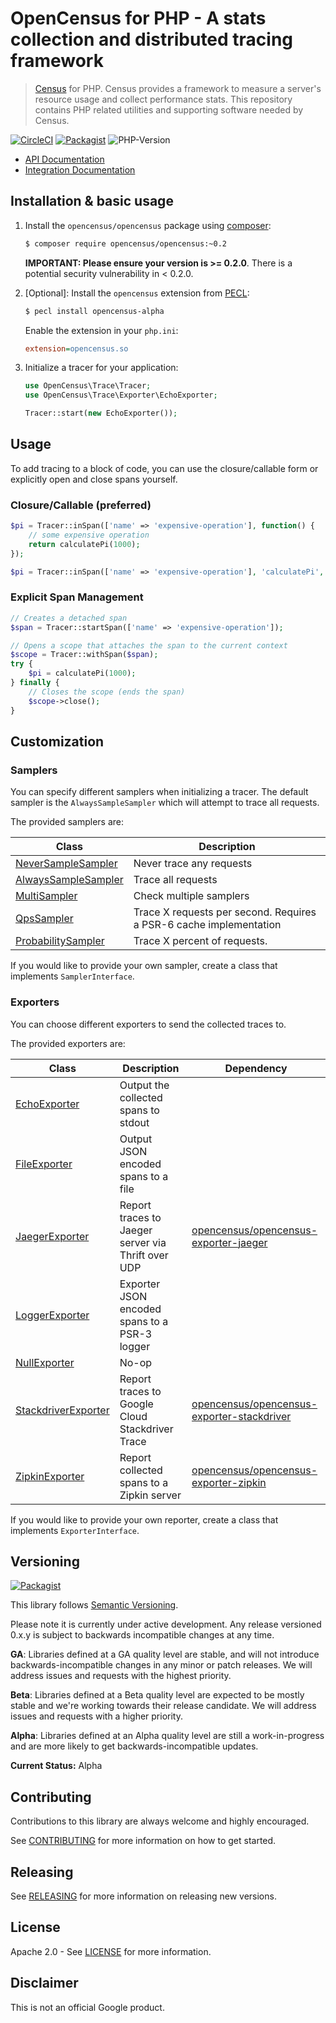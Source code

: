 # OpenCensus for PHP - A stats collection and distributed tracing framework

> [Census][census-org] for PHP. Census provides a framework to measure a
server's resource usage and collect performance stats. This repository contains
PHP related utilities and supporting software needed by Census.

[![CircleCI](https://circleci.com/gh/census-instrumentation/opencensus-php.svg?style=svg)](https://circleci.com/gh/census-instrumentation/opencensus-php)
[![Packagist](https://img.shields.io/packagist/v/opencensus/opencensus.svg)](https://packagist.org/packages/opencensus/opencensus)
![PHP-Version](https://img.shields.io/packagist/php-v/opencensus/opencensus.svg)

* [API Documentation][api-docs]
* [Integration Documentation][integration-docs]

## Installation & basic usage

1. Install the `opencensus/opencensus` package using [composer][composer]:

    ```bash
    $ composer require opencensus/opencensus:~0.2
    ```

    **IMPORTANT: Please ensure your version is >= 0.2.0**. There is a potential security
    vulnerability in < 0.2.0.

1. [Optional]: Install the `opencensus` extension from [PECL][pecl]:

    ```bash
    $ pecl install opencensus-alpha
    ```
   Enable the extension in your `php.ini`:

    ```ini
    extension=opencensus.so
    ```

1. Initialize a tracer for your application:

    ```php
    use OpenCensus\Trace\Tracer;
    use OpenCensus\Trace\Exporter\EchoExporter;

    Tracer::start(new EchoExporter());
    ```

## Usage

To add tracing to a block of code, you can use the closure/callable form or
explicitly open and close spans yourself.

### Closure/Callable (preferred)

```php
$pi = Tracer::inSpan(['name' => 'expensive-operation'], function() {
    // some expensive operation
    return calculatePi(1000);
});

$pi = Tracer::inSpan(['name' => 'expensive-operation'], 'calculatePi', [1000]);
```

### Explicit Span Management

```php
// Creates a detached span
$span = Tracer::startSpan(['name' => 'expensive-operation']);

// Opens a scope that attaches the span to the current context
$scope = Tracer::withSpan($span);
try {
    $pi = calculatePi(1000);
} finally {
    // Closes the scope (ends the span)
    $scope->close();
}
```

## Customization

### Samplers

You can specify different samplers when initializing a tracer. The default
sampler is the `AlwaysSampleSampler` which will attempt to trace all requests.

The provided samplers are:

| Class | Description |
| ----- | ----------- |
| [NeverSampleSampler][never-sampler] | Never trace any requests |
| [AlwaysSampleSampler][always-sampler] | Trace all requests |
| [MultiSampler][multi-sampler] | Check multiple samplers |
| [QpsSampler][qps-sampler] | Trace X requests per second. Requires a PSR-6 cache implementation |
| [ProbabilitySampler][probability-sampler] | Trace X percent of requests. |

If you would like to provide your own sampler, create a class that implements
`SamplerInterface`.

### Exporters

You can choose different exporters to send the collected traces to.

The provided exporters are:

| Class | Description | Dependency |
| ----- | ----------- | ---------- |
| [EchoExporter][echo-exporter] | Output the collected spans to stdout | |
| [FileExporter][file-exporter] | Output JSON encoded spans to a file | |
| [JaegerExporter][jaeger-exporter] | Report traces to Jaeger server via Thrift over UDP | [opencensus/opencensus-exporter-jaeger][jaeger-packagist] |
| [LoggerExporter][logger-exporter] | Exporter JSON encoded spans to a PSR-3 logger | |
| [NullExporter][null-exporter] | No-op | |
| [StackdriverExporter][stackdriver-exporter] | Report traces to Google Cloud Stackdriver Trace | [opencensus/opencensus-exporter-stackdriver][stackdriver-packagist] |
| [ZipkinExporter][zipkin-exporter] | Report collected spans to a Zipkin server | [opencensus/opencensus-exporter-zipkin][zipkin-packagist] |

If you would like to provide your own reporter, create a class that implements
`ExporterInterface`.

## Versioning

[![Packagist](https://img.shields.io/packagist/v/opencensus/opencensus.svg)](https://packagist.org/packages/opencensus/opencensus)

This library follows [Semantic Versioning][semver].

Please note it is currently under active development. Any release versioned
0.x.y is subject to backwards incompatible changes at any time.

**GA**: Libraries defined at a GA quality level are stable, and will not
introduce backwards-incompatible changes in any minor or patch releases. We will
address issues and requests with the highest priority.

**Beta**: Libraries defined at a Beta quality level are expected to be mostly
stable and we're working towards their release candidate. We will address issues
and requests with a higher priority.

**Alpha**: Libraries defined at an Alpha quality level are still a
work-in-progress and are more likely to get backwards-incompatible updates.

**Current Status:** Alpha


## Contributing

Contributions to this library are always welcome and highly encouraged.

See [CONTRIBUTING](CONTRIBUTING.md) for more information on how to get started.

## Releasing

See [RELEASING](RELEASING.md) for more information on releasing new versions.

## License

Apache 2.0 - See [LICENSE](LICENSE) for more information.

## Disclaimer

This is not an official Google product.

[census-org]: https://github.com/census-instrumentation
[api-docs]: https://census-instrumentation.github.io/opencensus-php/api
[integration-docs]: https://census-instrumentation.github.io/opencensus-php
[composer]: https://getcomposer.org/
[pecl]: https://pecl.php.net/
[never-sampler]: https://census-instrumentation.github.io/opencensus-php/api/OpenCensus/Trace/Sampler/NeverSampleSampler.html
[always-sampler]: https://census-instrumentation.github.io/opencensus-php/api/OpenCensus/Trace/Sampler/NeverSampleSampler.html
[multi-sampler]: https://census-instrumentation.github.io/opencensus-php/api/OpenCensus/Trace/Sampler/MultiSampler.html
[qps-sampler]: https://census-instrumentation.github.io/opencensus-php/api/OpenCensus/Trace/Sampler/NeverSampleSampler.html
[probability-sampler]: https://census-instrumentation.github.io/opencensus-php/api/OpenCensus/Trace/Sampler/NeverSampleSampler.html
[echo-exporter]: https://census-instrumentation.github.io/opencensus-php/api/OpenCensus/Trace/Exporter/EchoExporter.html
[file-exporter]: https://census-instrumentation.github.io/opencensus-php/api/OpenCensus/Trace/Exporter/FileExporter.html
[jaeger-exporter]: https://github.com/census-instrumentation/opencensus-php-exporter-jaeger/blob/master/src/JaegerExporter.php
[jaeger-packagist]: https://packagist.org/packages/opencensus/opencensus-exporter-jaeger
[logger-exporter]: https://census-instrumentation.github.io/opencensus-php/api/OpenCensus/Trace/Exporter/LoggerExporter.html
[null-exporter]: https://census-instrumentation.github.io/opencensus-php/api/OpenCensus/Trace/Exporter/NullExporter.html
[stackdriver-exporter]: https://github.com/census-instrumentation/opencensus-php-exporter-stackdriver/blob/master/src/StackdriverExporter.php
[stackdriver-packagist]: https://packagist.org/packages/opencensus/opencensus-exporter-stackdriver
[zipkin-exporter]: https://github.com/census-instrumentation/opencensus-php-exporter-zipkin/blob/master/src/ZipkinExporter.php
[zipkin-packagist]: https://packagist.org/packages/opencensus/opencensus-exporter-zipkin
[semver]: http://semver.org/
